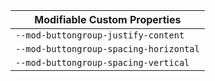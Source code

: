 | Modifiable Custom Properties           |
| -------------------------------------- |
| `--mod-buttongroup-justify-content`    |
| `--mod-buttongroup-spacing-horizontal` |
| `--mod-buttongroup-spacing-vertical`   |
